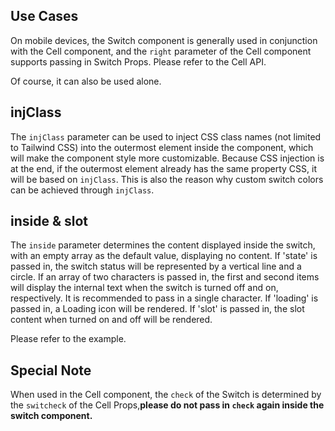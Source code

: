 ## Use Cases

On mobile devices, the Switch component is generally used in conjunction with the Cell component, and the `right` parameter of the Cell component supports passing in Switch Props. Please refer to the Cell API.

Of course, it can also be used alone.

## injClass

The `injClass` parameter can be used to inject CSS class names (not limited to Tailwind CSS) into the outermost element inside the component, which will make the component style more customizable. Because CSS injection is at the end, if the outermost element already has the same property CSS, it will be based on `injClass`. This is also the reason why custom switch colors can be achieved through `injClass`.

## inside & slot

The `inside` parameter determines the content displayed inside the switch, with an empty array as the default value, displaying no content. If 'state' is passed in, the switch status will be represented by a vertical line and a circle. If an array of two characters is passed in, the first and second items will display the internal text when the switch is turned off and on, respectively. It is recommended to pass in a single character. If 'loading' is passed in, a Loading icon will be rendered. If 'slot' is passed in, the slot content when turned on and off will be rendered.

Please refer to the example.

## Special Note

When used in the Cell component, the `check` of the Switch is determined by the `switcheck` of the Cell Props,**please do not pass in `check` again inside the switch component.**
